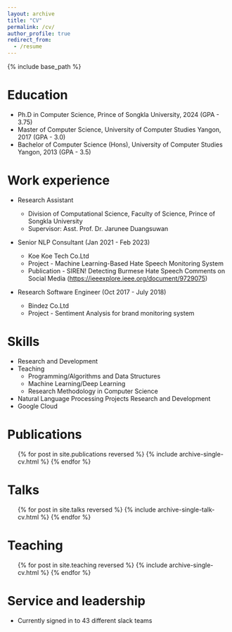 ```yaml
---
layout: archive
title: "CV"
permalink: /cv/
author_profile: true
redirect_from:
  - /resume
---
```


{% include base_path %}

Education
======
* Ph.D in Computer Science, Prince of Songkla University, 2024 (GPA - 3.75)
* Master of Computer Science, University of Computer Studies Yangon, 2017 (GPA - 3.0)
* Bachelor of Computer Science (Hons), University of Computer Studies Yangon, 2013 (GPA - 3.5)

Work experience
======
* Research Assistant
  * Division of Computational Science, Faculty of Science, Prince of Songkla University
  * Supervisor: Asst. Prof. Dr. Jarunee Duangsuwan
    
* Senior NLP Consultant (Jan 2021 - Feb 2023)
  * Koe Koe Tech Co.Ltd
  * Project - Machine Learning-Based Hate Speech Monitoring System
  * Publication - SIREN! Detecting Burmese Hate Speech Comments on Social Media (https://ieeexplore.ieee.org/document/9729075)

* Research Software Engineer (Oct 2017 - July 2018)
  * Bindez Co.Ltd
  * Project - Sentiment Analysis for brand monitoring system
  
Skills
======
* Research and Development
* Teaching
  * Programming/Algorithms and Data Structures
  * Machine Learning/Deep Learning
  * Research Methodology in Computer Science
* Natural Language Processing Projects Research and Development
* Google Cloud

Publications
======
  <ul>{% for post in site.publications reversed %}
    {% include archive-single-cv.html %}
  {% endfor %}</ul>
  
Talks
======
  <ul>{% for post in site.talks reversed %}
    {% include archive-single-talk-cv.html  %}
  {% endfor %}</ul>
  
Teaching
======
  <ul>{% for post in site.teaching reversed %}
    {% include archive-single-cv.html %}
  {% endfor %}</ul>
  
Service and leadership
======
* Currently signed in to 43 different slack teams
